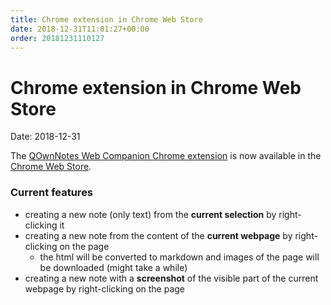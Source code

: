 ```yaml
---
title: Chrome extension in Chrome Web Store
date: 2018-12-31T11:01:27+00:00
order: 20181231110127
---
```


# Chrome extension in Chrome Web Store

<v-subheader class="blog">Date: 2018-12-31</v-subheader>

The [QOwnNotes Web Companion Chrome extension](https://github.com/qownnotes/chrome-web-companion) is now available in the [Chrome Web Store](https://chrome.google.com/webstore/detail/qownnotes-web-companion/pkgkfnampapjbopomdpnkckbjdnpkbkp).

### Current features

- creating a new note (only text) from the **current selection** by right-clicking it
- creating a new note from the content of the **current webpage** by right-clicking on the page 
  - the html will be converted to markdown and images of the page will be downloaded (might take a while)
- creating a new note with a **screenshot** of the visible part of the current webpage by right-clicking on the page
